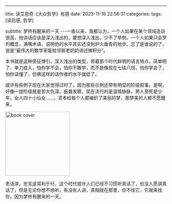 ---
title: 读艾思奇《大众哲学》有感
date: 2023-11-16 22:56:31
categories: 
tags: [读后感, 哲学]

subtitle: 梦终有醒来的一天
---一直以来，我都认为，一个人如果在某个领域造诣很高，他讲话应该是深入浅出的，要想深入浅出，少不了举例。一个人如果只会罗列概念，满嘴术语，说明他的水平其实还没到炉火垂青的地步。忘了是谁说的了，说是“最伟大的数学家能给邻居老奶奶讲述微积分”。

本书就是这种旁征博引，深入浅出的类型，带着那个时代鲜明的语言特点，简单明了，单刀直入，怕你学不会，怕你不敢学，而不是像现在七绕八拐，怕你学会了，怕你读懂了，仿佛这样的话作者的水平就低了。

或许有些例子现在大家觉得过时了，因为那些示例还带有明显的阶级叙事。是啊，好像一提阶级就是苦大仇深，振聋发聩，现在流行的是温情脉脉，男人至死是少年，女人四十小仙女……，资本给每个人都编织了美丽的梦，那梦美的人都不愿醒来。

<img alt="book cover" src="book_cover.jpeg" width="200">

老话讲，忠言逆耳利于行，这个时代或许人们已经不习惯听真话了，也没人愿讲真话了，但是无论你想不想听，有没有人讲，真相就在那里，你不找它，它就来找你，因为梦终有醒来的一天。
